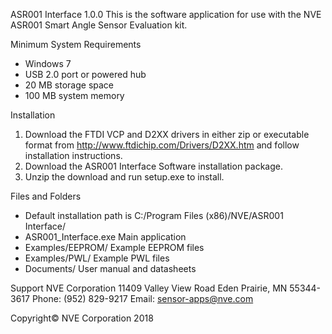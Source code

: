 ASR001 Interface 1.0.0
  This is the software application for use with the NVE ASR001 Smart Angle Sensor Evaluation kit.

Minimum System Requirements
-	Windows 7 
-	USB 2.0 port or powered hub
-	20 MB storage space
-	100 MB system memory	

Installation
1.	Download the FTDI VCP and D2XX drivers in either zip or executable format from http://www.ftdichip.com/Drivers/D2XX.htm and follow installation instructions.
2.	Download the ASR001 Interface Software installation package.
3.	Unzip the download and run setup.exe to install.  

Files and Folders
-	Default installation path is C:/Program Files (x86)/NVE/ASR001 Interface/
-	ASR001_Interface.exe 	 Main application
-	Examples/EEPROM/ 	 Example EEPROM files
-	Examples/PWL/ 	 Example PWL files
-	Documents/		 User manual and datasheets

Support
  NVE Corporation
  11409 Valley View Road
  Eden Prairie, MN 55344-3617
  Phone: (952) 829-9217
  Email:   sensor-apps@nve.com

Copyright© NVE Corporation 2018

